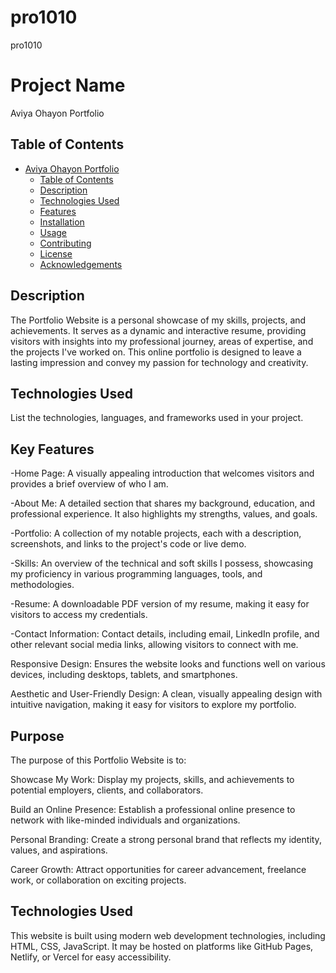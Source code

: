 # pro1010
pro1010
# Project Name

Aviya Ohayon Portfolio

## Table of Contents

- [Aviya Ohayon Portfolio](#project-name)
  - [Table of Contents](#table-of-contents)
  - [Description](#description)
  - [Technologies Used](#technologies-used)
  - [Features](#features)
  - [Installation](#installation)
  - [Usage](#usage)
  - [Contributing](#contributing)
  - [License](#license)
  - [Acknowledgements](#acknowledgements)

## Description

The Portfolio Website is a personal showcase of my skills, projects, and achievements. It serves as a dynamic and interactive resume, providing visitors with insights into my professional journey, areas of expertise, and the projects I've worked on. This online portfolio is designed to leave a lasting impression and convey my passion for technology and creativity.

## Technologies Used

List the technologies, languages, and frameworks used in your project.

## Key Features

-Home Page: A visually appealing introduction that welcomes visitors and provides a brief overview of who I am.

-About Me: A detailed section that shares my background, education, and professional experience. It also highlights my strengths, values, and goals.

-Portfolio: A collection of my notable projects, each with a description, screenshots, and links to the project's code or live demo.

-Skills: An overview of the technical and soft skills I possess, showcasing my proficiency in various programming languages, tools, and methodologies.

-Resume: A downloadable PDF version of my resume, making it easy for visitors to access my credentials.

-Contact Information: Contact details, including email, LinkedIn profile, and other relevant social media links, allowing visitors to connect with me.

Responsive Design: Ensures the website looks and functions well on various devices, including desktops, tablets, and smartphones.

Aesthetic and User-Friendly Design: A clean, visually appealing design with intuitive navigation, making it easy for visitors to explore my portfolio.

## Purpose
The purpose of this Portfolio Website is to:

Showcase My Work: Display my projects, skills, and achievements to potential employers, clients, and collaborators.

Build an Online Presence: Establish a professional online presence to network with like-minded individuals and organizations.

Personal Branding: Create a strong personal brand that reflects my identity, values, and aspirations.

Career Growth: Attract opportunities for career advancement, freelance work, or collaboration on exciting projects.

## Technologies Used
This website is built using modern web development technologies, including HTML, CSS, JavaScript. It may be hosted on platforms like GitHub Pages, Netlify, or Vercel for easy accessibility.



